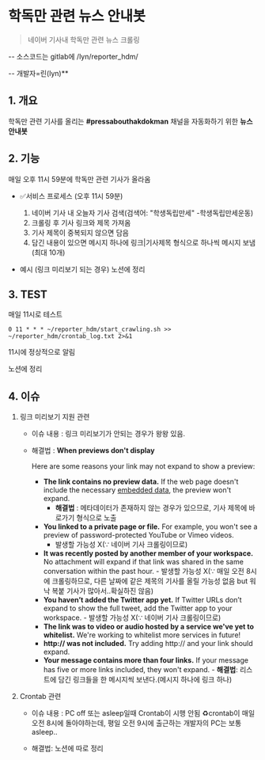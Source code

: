 # 학독만 관련 뉴스 안내봇
> 네이버 기사내 학독만 관련 뉴스 크롤링
 
-- 소스코드는 gitlab에 /lyn/reporter_hdm/

-- 개발자=린(lyn)**

**1. 개요**
----------

학독만 관련 기사를 올리는 **#pressabouthakdokman** 채널을 자동화하기 위한 **뉴스안내봇**

**2. 기능**
----------
매일 오후 11시 59분에 학독만 관련 기사가 올라옴
- ✅서비스 프로세스
	(오후 11시 59분)
	1.  네이버 기사 내 오늘자 기사 검색(검색어: "학생독립만세" -학생독립만세운동)
	2.  크롤링 후 기사 링크와 제목 가져옴
	3.  기사 제목이 중복되지 않으면 담음
	4.  담긴 내용이 있으면 메시지 하나에 링크|기사제목 형식으로 하나씩 메시지 보냄(최대 10개)

- 예시
	(링크 미리보기 되는 경우)
	노션에 정리

**3. TEST**
----------

매일 11시로 테스트

```
0 11 * * * ~/reporter_hdm/start_crawling.sh >> ~/reporter_hdm/crontab_log.txt 2>&1

```

11시에 정상적으로 알림

노션에 정리

**4. 이슈**
----------

1.  링크 미리보기 지원 관련
    
    -   이슈 내용 : 링크 미리보기가 안되는 경우가 왕왕 있음.
        
    -   해결법 :
        **When previews don't display**

		Here are some reasons your link may not expand to show a preview:
		- **The link contains no preview data.** If the web page doesn't include the necessary [embedded data](https://medium.com/slack-developer-blog/everything-you-ever-wanted-to-know-about-unfurling-but-were-afraid-to-ask-or-how-to-make-your-e64b4bb9254), the preview won't expand.
		    - **해결법** : 메타데이터가 존재하지 않는 경우가 있으므로, 기사 제목에 바로가기 형식으로 노출
		-  **You linked to a private page or file.** For example, you won't see a preview of password-protected YouTube or Vimeo videos.
		    -   발생할 가능성 X(∵ 네이버 기사 크롤링이므로)
		-   **It was recently posted by another member of your workspace.** No attachment will expand if that link was shared in the same conversation within the past hour.
			    -   발생할 가능성 X(∵ 매일 오전 8시에 크롤링하므로, 다른 날짜에 같은 제목의 기사를 올릴 가능성 없음 but 워낙 복붙 기사가 많아서..확실하진 않음)
		-  **You haven’t added the Twitter app yet.** If Twitter URLs don’t expand to show the full tweet, add the Twitter app to your workspace.
			    -   발생할 가능성 X(∵ 네이버 기사 크롤링이므로)
		-   **The link was to video or audio hosted by a service we've yet to whitelist.** We're working to whitelist more services in future!
		-   **http:// was not included.** Try adding http:// and your link should expand.
		-   **Your message contains more than four links.** If your message has five or more links included, they won't expand.
			    -   **해결법**: 리스트에 담긴 링크들을 한 메시지씩 보낸다.(메시지 하나에 링크 하나)
	    
        
2.  Crontab 관련
    -   이슈 내용 : PC off 또는 asleep일때 Crontab이 시행 안됨
	    ♻️crontab이 매일 오전 8시에 돌아야하는데, 평일 오전 9시에 출근하는 개발자의 PC는 보통 asleep..
    
    -   해결법: 노션에 따로 정리